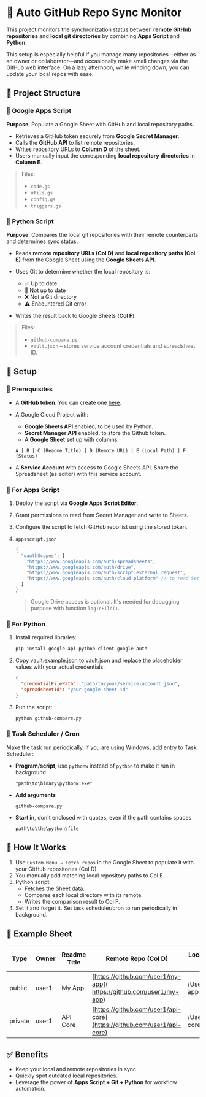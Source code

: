 # 🔄 Auto GitHub Repo Sync Monitor

This project monitors the synchronization status between **remote GitHub repositories** and **local git directories** by combining **Apps Script** and **Python**.

This setup is especially helpful if you manage many repositories—either as an owner or collaborator—and occasionally make small changes via the GitHub web interface. On a lazy afternoon, while winding down, you can update your local repos with ease.


## 📁 Project Structure

### 🔷 Google Apps Script

**Purpose**: Populate a Google Sheet with GitHub and local repository paths.

* Retrieves a GitHub token securely from **Google Secret Manager**.
* Calls the **GitHub API** to list remote repositories.
* Writes repository URLs to **Column D** of the sheet.
* Users manually input the corresponding **local repository directories** in **Column E**.

> Files:
>
> * `code.gs`
> * `utils.gs`
> * `config.gs`
> * `triggers.gs`


### 🐍 Python Script

**Purpose**: Compares the local git repositories with their remote counterparts and determines sync status.

* Reads **remote repository URLs (Col D)** and **local repository paths (Col E)** from the Google Sheet using the **Google Sheets API**.
* Uses Git to determine whether the local repository is:

  * ✅ Up to date
  * 🔄 Not up to date
  * ❌ Not a Git directory
  * ⚠️ Encountered Git error
* Writes the result back to Google Sheets (**Col F**).

> Files:
>
> * `github-compare.py`
> * `vault.json` – stores service account credentials and spreadsheet ID.


## 🧪 Setup

### 📌 Prerequisites

* A **GitHub token**. You can create one [here](https://github.com/settings/tokens).
* A Google Cloud Project with:

  * **Google Sheets API** enabled, to be used by Python.
  * **Secret Manager API** enabled, to store the Github token.
  * A **Google Sheet** set up with columns:

  ```text
  A | B | C (Readme Title) | D (Remote URL) | E (Local Path) | F (Status)
  ```
* A **Service Account** with access to Google Sheets API. Share the Spreadsheet (as editor) with this service account.

### 🔹 For Apps Script

1. Deploy the script via **Google Apps Script Editor**.
2. Grant permissions to read from Secret Manager and write to Sheets.
3. Configure the script to fetch GitHub repo list using the stored token.
4. `appsscript.json`

    ```js
    {
      "oauthScopes": [
        "https://www.googleapis.com/auth/spreadsheets",
        "https://www.googleapis.com/auth/drive",
        "https://www.googleapis.com/auth/script.external_request",
        "https://www.googleapis.com/auth/cloud-platform" // to read Secret Manager
      ]
    }
    ```
    > Google Drive access is optional. It's needed for debugging purpose with function `logToFile()`.

### 🔸 For Python

1. Install required libraries:

   ```bash
   pip install google-api-python-client google-auth
   ```

2. Copy vault.example.json to vault.json and replace the placeholder values with your actual credentials.

   ```json
   {
     "credentialFilePath": "path/to/your/service-account.json",
     "spreadsheetId": "your-google-sheet-id"
   }
   ```

3. Run the script:

   ```bash
   python github-compare.py
   ```


### 🔹 Task Scheduler / Cron

Make the task run periodically. If you are using Windows, add entry to Task Scheduler:

  * **Program/script**, use `pythonw` instead of `python` to make it run in background
      ```text
      "path\to\binary\pythonw.exe"
      ```
  * **Add arguments**
      ```text
      github-compare.py
      ```
  * **Start in**, don't enclosed with quotes, even if the path contains spaces
      ```text
      path\to\the\python\file
      ```


## 🧠 How It Works

1. Use `Custom Menu → Fetch repos` in the Google Sheet to populate it with your GitHub repositories (Col D).
2. You manually add matching local repository paths to Col E.
3. Python script:
   * Fetches the Sheet data.
   * Compares each local directory with its remote.
   * Writes the comparison result to Col F.
4. Set it and forget it. Set task scheduler/cron to run periodically in background.


## 📓 Example Sheet

| Type      | Owner | Readme Title | Remote Repo (Col D)                                                    | Local Path (Col E)  | Status (Col F)    |
| --------- | ----- | ------------ | ---------------------------------------------------------------------- | ------------------- | ----------------- |
| public    | user1 | My App       | [https://github.com/user1/my-app](  https://github.com/user1/my-app)   | /Users/you/my-app   | ✅ Up to date     |
| private   | user1 | API Core     | [https://github.com/user1/api-core](https://github.com/user1/api-core) | /Users/you/api-core | 🔄 Not up to date |


## ✅ Benefits

* Keep your local and remote repositories in sync.
* Quickly spot outdated local repositories.
* Leverage the power of **Apps Script + Git + Python** for workflow automation.
